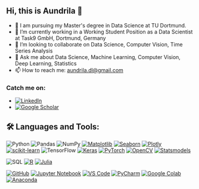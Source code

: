    ## Hi, this is Aundrila 👋





- 🔭 I am pursuing my Master's degree in Data Science at TU Dortmund.
- 🌱 I’m currently working in a Working Student Position as a  Data Scientist at Task9 GmbH, Dortmund, Germany
- 👯 I’m looking to collaborate on Data Science, Computer Vision, Time Series Analysis
- 💬 Ask me about Data Science, Machine Learning, Computer Vision, Deep Learning, Statistics
- 📫 How to reach me: aundrila.dl@gmail.com

### Catch me on:
- [![LinkedIn](https://img.shields.io/badge/LinkedIn-blue?style=flat&logo=linkedin)](https://linkedin.com/in/aundrila-acharjee-4b4596207/)   
- [![Google Scholar](https://img.shields.io/badge/Google%20Scholar-4285F4?style=flat&logo=google-scholar&logoColor=white)](https://scholar.google.com/citations?user=ehVcytcAAAAJ&hl=en)   


## 🛠️ Languages and Tools:
![Python](https://img.shields.io/badge/-Python-333?style=flat&logo=python)
![Pandas](https://img.shields.io/badge/-Pandas-150458?style=flat&logo=pandas)
![NumPy](https://img.shields.io/badge/-NumPy-013243?style=flat&logo=numpy)
[![Matplotlib](https://img.shields.io/badge/Matplotlib-3776AB?style=flat&logo=python&logoColor=white)](https://matplotlib.org/)
[![Seaborn](https://img.shields.io/badge/Seaborn-3776AB?style=flat&logo=python&logoColor=white)](https://seaborn.pydata.org/)
[![Plotly](https://img.shields.io/badge/Plotly-3F4F75?style=flat&logo=plotly&logoColor=white)](https://plotly.com/)
[![scikit-learn](https://img.shields.io/badge/scikit--learn-F7931E?style=flat&logo=scikit-learn&logoColor=white)](https://scikit-learn.org/)
![TensorFlow](https://img.shields.io/badge/-TensorFlow-FF6F00?style=flat&logo=tensorflow)
[![Keras](https://img.shields.io/badge/Keras-D00000?style=flat&logo=keras&logoColor=white)](https://keras.io/)
[![PyTorch](https://img.shields.io/badge/PyTorch-EE4C2C?style=flat&logo=pytorch&logoColor=white)](https://pytorch.org/)
[![OpenCV](https://img.shields.io/badge/OpenCV-5C3EE8?style=flat&logo=opencv&logoColor=white)](https://opencv.org/)
[![Statsmodels](https://img.shields.io/badge/Statsmodels-3776AB?style=flat&logo=python&logoColor=white)](https://www.statsmodels.org/)

![SQL](https://img.shields.io/badge/-SQL-4479A1?style=flat&logo=mysql)
[![R](https://img.shields.io/badge/R-276DC3?style=flat&logo=r&logoColor=white)](https://www.r-project.org/)
[![Julia](https://img.shields.io/badge/Julia-9558B2?style=flat&logo=julia&logoColor=white)](https://julialang.org/)

[![GitHub](https://img.shields.io/badge/GitHub-181717?style=flat&logo=github&logoColor=white)](https://github.com/)
[![Jupyter Notebook](https://img.shields.io/badge/Jupyter-F37626?style=flat&logo=jupyter&logoColor=white)](https://jupyter.org/)
[![VS Code](https://img.shields.io/badge/VS%20Code-007ACC?style=flat&logo=visual-studio-code&logoColor=white)](https://code.visualstudio.com/)
[![PyCharm](https://img.shields.io/badge/PyCharm-000000?style=flat&logo=pycharm&logoColor=white)](https://www.jetbrains.com/pycharm/)
[![Google Colab](https://img.shields.io/badge/Google%20Colab-F9AB00?style=flat&logo=google-colab&logoColor=white)](https://colab.research.google.com/)
[![Anaconda](https://img.shields.io/badge/Anaconda-44A833?style=flat&logo=anaconda&logoColor=white)](https://www.anaconda.com/)



